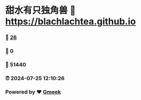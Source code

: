 # 甜水有只独角兽 :link: https://blachlachtea.github.io 
### :page_facing_up: [26](https://blachlachtea.github.io/tag.html) 
### :speech_balloon: 0 
### :hibiscus: 51440 
### :alarm_clock: 2024-07-25 12:10:26 
### Powered by :heart: [Gmeek](https://github.com/Meekdai/Gmeek)
